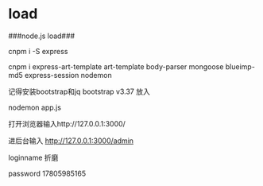 # load
###node.js load###

cnpm i -S express

cnpm i express-art-template art-template body-parser mongoose blueimp-md5 express-session nodemon

记得安装bootstrap和jq
bootstrap v3.37
放入

nodemon app.js


打开浏览器输入http://127.0.0.1:3000/

进后台输入 http://127.0.0.1:3000/admin

loginname 折磨

password 17805985165

